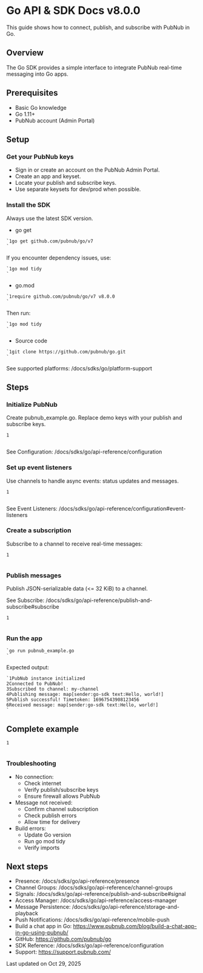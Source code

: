 # Go API & SDK Docs v8.0.0

This guide shows how to connect, publish, and subscribe with PubNub in Go.

## Overview

The Go SDK provides a simple interface to integrate PubNub real-time messaging into Go apps.

## Prerequisites

- Basic Go knowledge
- Go 1.11+
- PubNub account (Admin Portal)

## Setup

### Get your PubNub keys

- Sign in or create an account on the PubNub Admin Portal.
- Create an app and keyset.
- Locate your publish and subscribe keys.
- Use separate keysets for dev/prod when possible.

### Install the SDK

Always use the latest SDK version.

- go get

```
`1go get github.com/pubnub/go/v7  
`
```

If you encounter dependency issues, use:

```
`1go mod tidy  
`
```

- go.mod

```
`1require github.com/pubnub/go/v7 v8.0.0  
`
```

Then run:

```
`1go mod tidy  
`
```

- Source code

```
`1git clone https://github.com/pubnub/go.git  
`
```

See supported platforms: /docs/sdks/go/platform-support

## Steps

### Initialize PubNub

Create pubnub_example.go. Replace demo keys with your publish and subscribe keys.

```
1
  

```

See Configuration: /docs/sdks/go/api-reference/configuration

### Set up event listeners

Use channels to handle async events: status updates and messages.

```
1
  

```

See Event Listeners: /docs/sdks/go/api-reference/configuration#event-listeners

### Create a subscription

Subscribe to a channel to receive real-time messages:

```
1
  

```

### Publish messages

Publish JSON-serializable data (<= 32 KiB) to a channel.

See Subscribe: /docs/sdks/go/api-reference/publish-and-subscribe#subscribe

```
1
  

```

### Run the app

```
`go run pubnub_example.go  
`
```

Expected output:

```
`1PubNub instance initialized  
2Connected to PubNub!  
3Subscribed to channel: my-channel  
4Publishing message: map[sender:go-sdk text:Hello, world!]  
5Publish successful! Timetoken: 16967543908123456  
6Received message: map[sender:go-sdk text:Hello, world!]  
`
```

## Complete example

```
1
  

```

### Troubleshooting

- No connection:
  - Check internet
  - Verify publish/subscribe keys
  - Ensure firewall allows PubNub
- Message not received:
  - Confirm channel subscription
  - Check publish errors
  - Allow time for delivery
- Build errors:
  - Update Go version
  - Run go mod tidy
  - Verify imports

## Next steps

- Presence: /docs/sdks/go/api-reference/presence
- Channel Groups: /docs/sdks/go/api-reference/channel-groups
- Signals: /docs/sdks/go/api-reference/publish-and-subscribe#signal
- Access Manager: /docs/sdks/go/api-reference/access-manager
- Message Persistence: /docs/sdks/go/api-reference/storage-and-playback
- Push Notifications: /docs/sdks/go/api-reference/mobile-push
- Build a chat app in Go: https://www.pubnub.com/blog/build-a-chat-app-in-go-using-pubnub/
- GitHub: https://github.com/pubnub/go
- SDK Reference: /docs/sdks/go/api-reference/configuration
- Support: https://support.pubnub.com/

Last updated on Oct 29, 2025